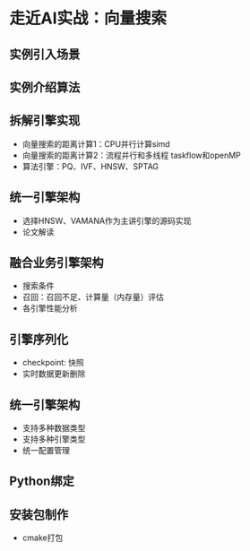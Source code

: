 # 走近AI实战：向量搜索
## 实例引入场景
## 实例介绍算法
## 拆解引擎实现
- 向量搜索的距离计算1：CPU并行计算simd
- 向量搜索的距离计算2：流程并行和多线程 taskflow和openMP
- 算法引擎：PQ、IVF、HNSW、SPTAG
## 统一引擎架构
- 选择HNSW、VAMANA作为主讲引擎的源码实现
- 论文解读
## 融合业务引擎架构
- 搜索条件
- 召回：召回不足、计算量（内存量）评估
- 各引擎性能分析
## 引擎序列化
- checkpoint: 快照
- 实时数据更新删除
## 统一引擎架构
- 支持多种数据类型
- 支持多种引擎类型
- 统一配置管理
## Python绑定
## 安装包制作
* cmake打包